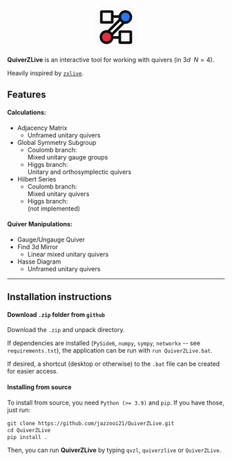 <p align="center">
  <img src="./quiverzlive/icons/logo.png" alt="logo" width="100"/>
</p>

**QuiverZLive** is an interactive tool for working with quivers (in $3d\ \ N=4$).


Heavily inspired by [`zxlive`](https://github.com/zxcalc/zxlive).

## Features

#### Calculations:

- Adjacency Matrix
	+ Unframed unitary quivers
- Global Symmetry Subgroup
	+ Coulomb branch:\
	  Mixed unitary gauge groups
	+ Higgs branch:\
	  Unitary and orthosymplectic quivers
- Hilbert Series
	+ Coulomb branch:\
	  Mixed unitary quivers
	+ Higgs branch:\
	  (not implemented)

#### Quiver Manipulations:

- Gauge/Ungauge Quiver
- Find 3d Mirror
	+ Linear mixed unitary quivers
- Hasse Diagram
	+ Unframed unitary quivers

---
## Installation instructions

#### Download `.zip` folder from `github`
Download the `.zip` and unpack directory. 

If dependencies are installed (`PySide6`, `numpy`, `sympy`, `networkx` -- see `requirements.txt`), the application can be run with `run QuiverZLive.bat`.

If desired, a shortcut (desktop or otherwise) to the `.bat` file can be created for easier access.

#### Installing from source
To install from source, you need `Python (>= 3.9)` and `pip`. If you have those, just run:

    git clone https://github.com/jazzooi21/QuiverZLive.git
    cd QuiverZLive
    pip install .

Then, you can run **QuiverZLive** by typing `qvzl`, `quiverzlive` or `QuiverZLive`.








